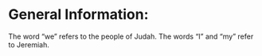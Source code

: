 # General Information:

The word “we” refers to the people of Judah. The words “I” and “my” refer to Jeremiah.
